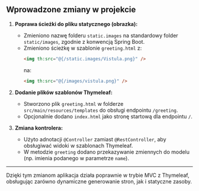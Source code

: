 ## Wprowadzone zmiany w projekcie

1. **Poprawa ścieżki do pliku statycznego (obrazka):**
    - Zmieniono nazwę folderu `static.images` na standardowy folder `static/images`, zgodnie z konwencją Spring Boot.
    - Zmieniono ścieżkę w szablonie `greeting.html` z:
      ```html
      <img th:src="@{/static.images/Vistula.png}" />
      ```
      na:
      ```html
      <img th:src="@{/images/vistula.png}" />
      ```

2. **Dodanie plików szablonów Thymeleaf:**
    - Stworzono plik `greeting.html` w folderze `src/main/resources/templates` do obsługi endpointu `/greeting`.
    - Opcjonalnie dodano `index.html` jako stronę startową dla endpointu `/`.

3. **Zmiana kontrolera:**
    - Użyto adnotacji `@Controller` zamiast `@RestController`, aby obsługiwać widoki w szablonach Thymeleaf.
    - W metodzie `greeting` dodano przekazywanie zmiennych do modelu (np. imienia podanego w parametrze `name`).
---

Dzięki tym zmianom aplikacja działa poprawnie w trybie MVC z Thymeleaf, obsługując zarówno dynamiczne generowanie stron, jak i statyczne zasoby.
